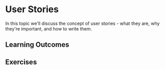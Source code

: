 # User Stories

In this topic we'll discuss the concept of user stories - what they are, why they're important, and how to write them.

## Learning Outcomes


## Exercises

